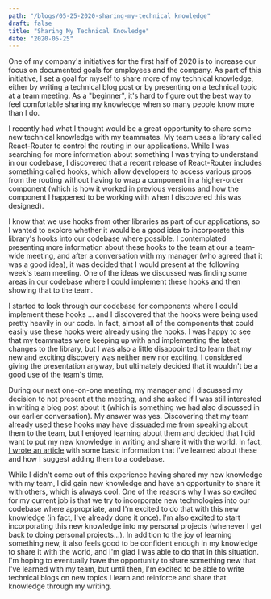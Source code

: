 ```yaml
---
path: "/blogs/05-25-2020-sharing-my-technical knowledge"
draft: false 
title: "Sharing My Technical Knowledge"
date: "2020-05-25"
---
```


One of my company's initiatives for the first half of 2020 is to increase our focus on documented goals for employees and the company. As part of this initiative, I set a goal for myself to share more of my technical knowledge, either by writing a technical blog post or by presenting on a technical topic at a team meeting. As a "beginner", it's hard to figure out the best way to feel comfortable sharing my knowledge when so many people know more than I do.

I recently had what I thought would be a great opportunity to share some new technical knowledge with my teammates. My team uses a library called React-Router to control the routing in our applications. While I was searching for more information about something I was trying to understand in our codebase, I discovered that a recent release of React-Router includes something called hooks, which allow developers to access various props from the routing without having to wrap a component in a higher-order component (which is how it worked in previous versions and how the component I happened to be working with when I discovered this was designed).

I know that we use hooks from other libraries as part of our applications, so I wanted to explore whether it would be a good idea to incorporate this library's hooks into our codebase where possible. I contemplated presenting more information about these hooks to the team at our a team-wide meeting, and after a conversation with my manager (who agreed that it was a good idea), it was decided that I would present at the following week's team meeting. One of the ideas we discussed was finding some areas in our codebase where I could implement these hooks and then showing that to the team.

I started to look through our codebase for components where I could implement these hooks ... and I discovered that the hooks were being used pretty heavily in our code. In fact, almost all of the components that could easily use these hooks were already using the hooks. I was happy to see that my teammates were keeping up with and implementing the latest changes to the library, but I was also a little disappointed to learn that my new and exciting discovery was neither new nor exciting. I considered giving the presentation anyway, but ultimately decided that it wouldn't be a good use of the team's time.

During our next one-on-one meeting, my manager and I discussed my decision to not present at the meeting, and she asked if I was still interested in writing a blog post about it (which is something we had also discussed in our earlier conversation). My answer was yes. Discovering that my team already used these hooks may have dissuaded me from speaking about them to the team, but I enjoyed learning about them and decided that I did want to put my new knowledge in writing and share it with the world. In fact, [I wrote an article](https://dev.to/sarahscode/react-router-hooks-a-brief-introduction-173n) with some basic information that I've learned about these and how I suggest adding them to a codebase.

While I didn't come out of this experience having shared my new knowledge with my team, I did gain new knowledge and have an opportunity to share it with others, which is always cool. One of the reasons why I was so excited for my current job is that we try to incorporate new technologies into our codebase where appropriate, and I'm excited to do that with this new knowledge (in fact, I've already done it once). I'm also excited to start incorporating this new knowledge into my personal projects (whenever I get back to doing personal projects...). In addition to the joy of learning something new, it also feels good to be confident enough in my knowledge to share it with the world, and I'm glad I was able to do that in this situation. I'm hoping to eventually have the opportunity to share something new that I've learned with my team, but until then, I'm excited to be able to write technical blogs on new topics I learn and reinforce and share that knowledge through my writing.